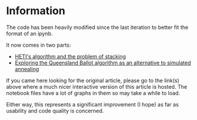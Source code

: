 # Information

The code has been heavily modified since the last iteration to better fit the format of an ipynb.

It now comes in two parts:
- [HETI's algorithm and the problem of stacking](https://colab.research.google.com/drive/17as252hXJ9PwL7Fx8GwT1VjPmAURmQ6L?usp=sharing)
- [Exploring the Queensland Ballot algorithm as an alternative to simulated annealing](https://colab.research.google.com/drive/1A9ksUZJKF4neBp-ZJnZgLY-BSaZRfBmw?usp=sharing)

If you came here looking for the original article, please go to the link(s) above where a much nicer interactive version of this article is hosted. The notebook files have a lot of graphs in them so may take a while to load.

Either way, this represents a significant improvement (I hope) as far as usability and code quality is concerned.
